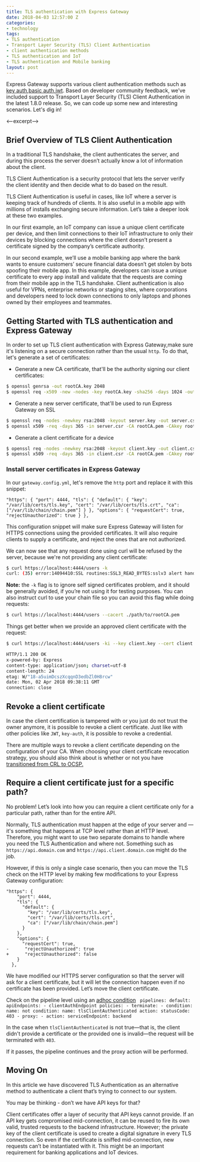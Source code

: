 ```yaml
---
title: TLS authentication with Express Gateway
date: 2018-04-03 12:57:00 Z
categories:
- technology
tags:
- TLS authentication
- Transport Layer Security (TLS) Client Authentication
- client authentication methods
- TLS authentication and IoT
- TLS authentication and Mobile banking
layout: post
---
```


Express Gateway supports various client authentication methods such as [key auth](https://www.express-gateway.io/docs/policies/key-authorization/),[basic auth](https://www.express-gateway.io/docs/policies/basic-authorization/),[jwt](https://www.express-gateway.io/docs/policies/jwt/). Based on developer community feedback, we’ve included support to Transport Layer Security (TLS) Client Authentication in the latest 1.8.0 release. So, we can code up some new and interesting scenarios. Let's dig in!

<--excerpt-->

## Brief Overview of TLS Client Authentication

In a traditional TLS handshake, the client authenticates the server, and during this process the server doesn’t actually know a lot of information about the client.

TLS Client Authentication is a security protocol that lets the server verify the client identity and then decide what to do based on the result.

TLS Client Authentication is useful in cases, like IoT where a server is keeping track of hundreds of clients. It is also useful in a mobile app with millions of installs exchanging secure information. Let’s take a deeper look at these two examples.

In our first example, an IoT company can issue a unique client certificate per device, and then limit connections to their IoT infrastructure to only their devices by blocking connections where the client doesn’t present a certificate signed by the company’s certificate authority.

In our second example, we’ll use a mobile banking app where the bank wants to ensure customers’ secure financial data doesn’t get stolen by bots spoofing their mobile app. In this example, developers can issue a unique certificate to every app install and validate that the requests are coming from their mobile app in the TLS handshake. Client authentication is also useful for VPNs, enterprise networks or staging sites, where corporations and developers need to lock down connections to only laptops and phones owned by their employees and teammates.

## Getting Started with TLS authentication and Express Gateway

In order to set up TLS client authentication with Express Gateway,make sure it's listening on a secure connection rather than the usual `http`. 
To do that, let's generate a set of certificates:

* Generate a new CA certificate, that'll be the authority signing our client certificates:

```bash
$ openssl genrsa -out rootCA.key 2048
$ openssl req -x509 -new -nodes -key rootCA.key -sha256 -days 1024 -out rootCA.pem
```

* Generate a new server certificate, that'll be used to run Express Gateway on SSL

```bash
$ openssl req -nodes -newkey rsa:2048 -keyout server.key -out server.csr
$ openssl x509 -req -days 365 -in server.csr -CA rootCA.pem -CAkey rootCA.key -set_serial 01 -out server.crt
```

* Generate a client certificate for a device

```bash
$ openssl req -nodes -newkey rsa:2048 -keyout client.key -out client.csr
$ openssl x509 -req -days 365 -in client.csr -CA rootCA.pem -CAkey rootCA.key -set_serial 01 -out client.crt
```

### Install server certificates in Express Gateway

In our `gateway.config.yml`, let's remove the `http` port and replace it with this snippet:


`"https": {
    "port": 4444,
    "tls": {
      "default": {
        "key": "/var/lib/certs/tls.key",
        "cert": "/var/lib/certs/tls.crt",
        "ca": ["/var/lib/chain/chain.pem"]
      }
    },
    "options": {
      "requestCert": true,
      "rejectUnauthorized": true
    }
  },`


This configuration snippet will make sure Express Gateway will listen for HTTPS connections using the provided certificates. It will also require clients to supply a certificate, and reject the ones that are not authorized.

We can now see that any request done using curl will be refused by the server, because we're not providing any client certificate:

```bash
$ curl https://localhost:4444/users -k
curl: (35) error:14094410:SSL routines:SSL3_READ_BYTES:sslv3 alert handshake failure
```

**Note:** the `-k` flag is to ignore self signed certificates problem, and it should be generally avoided, if you’re not using it for testing purposes. You can also instruct curl to use your chain file so you can avoid this flag while doing requests:

```bash
$ curl https://localhost:4444/users --cacert ./path/to/rootCA.pem
```

Things get better when we provide an approved client certificate with the request:

```bash
$ curl https://localhost:4444/users -ki --key client.key --cert client.crt

HTTP/1.1 200 OK
x-powered-by: Express
content-type: application/json; charset=utf-8
content-length: 24
etag: W/"18-a5uimDcszXcqqnD3edbZl0H8rcw"
date: Mon, 02 Apr 2018 09:38:11 GMT
connection: close
```

## Revoke a client certificate

In case the client certification is tampered with or you just do not trust the owner anymore, it is possible to revoke a client certificate. Just like with other policies like  `JWT`, `key-auth`, it is possible to revoke a credential.

There are multiple ways to revoke a client certificate depending on the configuration of your CA. When choosing your client certificate revocation strategy, you should also think about is whether or not you have [transitioned from CRL to OCSP.](https://www.maikel.pro/blog/current-state-certificate-revocation-crls-ocsp/)

## Require a client certificate just for a specific path?

No problem! Let’s look into how you can require a client certificate only for a particular path, rather than for the entire API.

Normally, TLS authentication must happen at the edge of your server and — it's something that happens at TCP level rather than at HTTP level. Therefore, you might want to use two separate domains to handle where you need the TLS Authentication and where not. Something such as `https://api.domain.com` and `https://api.client.domain.com` might do the job.

However, if this is only a single case scenario, then you can move the TLS check on the HTTP level by making few modifications to your Express Gateway configuration:

```
"https": {
    "port": 4444,
    "tls": {
      "default": {
        "key": "/var/lib/certs/tls.key",
        "cert": "/var/lib/certs/tls.crt",
        "ca": ["/var/lib/chain/chain.pem"]
      }
    },
    "options": {
      "requestCert": true,
-      "rejectUnauthorized": true
+      "rejectUnauthorized": false
    }
  },
```

We have modified our HTTPS server configuration so that the server will ask for a client certificate, but it will let the connection happen even if no certificate has been provided. Let’s move the client certificate. 

Check on the pipeline level using an [adhoc condition](https://www.express-gateway.io/docs/policies/customization/conditions/#tlsclientauthenticated)
`
pipelines:
  default:
    apiEndpoints:
      - clientAuthEndpoint
    policies:
      - terminate:
        - condition:
            name: not
            condition:
              name: tlsClientAuthenticated
          action:
            statusCode: 403
      - proxy:
        - action:
            serviceEndpoint: backend`

In the case when `tlsClientAuthenticated` is not true—that is, the client didn't provide a certificate or the provided one is invalid—the request will be terminated with `403`. 

If it passes, the pipeline continues and the proxy action will be performed.

## Moving On

In this article we have discovered TLS Authentication as an alternative method to authenticate a client that’s trying to connect to our system. 

You may be thinking - don’t we have API keys for that? 

Client certificates offer a layer of security that API keys cannot provide. If an API key gets compromised mid-connection, it can be reused to fire its own valid, trusted requests to the backend infrastructure. However; the private key of the client certificate is used to create a digital signature in every TLS connection. So even if the certificate is sniffed mid-connection, new requests can’t be instantiated with it. This might be an important requirement for banking applications and IoT devices.

